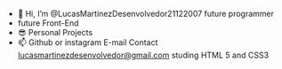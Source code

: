 - 👋 Hi, I’m @LucasMartinezDesenvolvedor21122007
  future programmer
- future Front-End
- 😎 Personal Projects
- 📫 Github or instagram
E-mail Contact lucasmartinezdesenvolvedor@gmail.com
studing HTML 5 and CSS3

